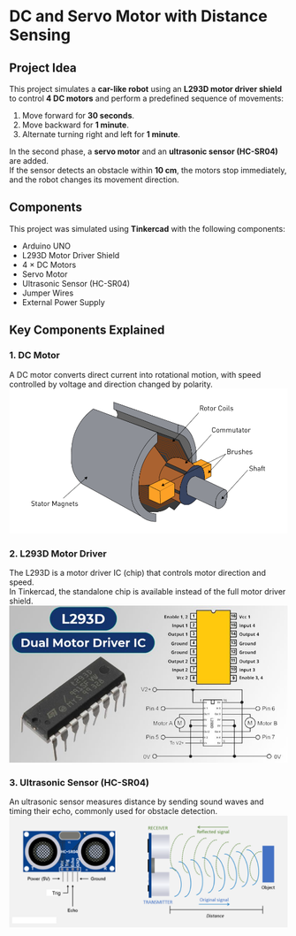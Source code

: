 # DC and Servo Motor with Distance Sensing

##  Project Idea
This project simulates a **car-like robot** using an **L293D motor driver shield** to control **4 DC motors** and perform a predefined sequence of movements:  
1. Move forward for **30 seconds**.  
2. Move backward for **1 minute**.  
3. Alternate turning right and left for **1 minute**.  

In the second phase, a **servo motor** and an **ultrasonic sensor (HC-SR04)** are added.  
If the sensor detects an obstacle within **10 cm**, the motors stop immediately, and the robot changes its movement direction.

##  Components
This project was simulated using **Tinkercad** with the following components:  
- Arduino UNO  
- L293D Motor Driver Shield  
- 4 × DC Motors  
- Servo Motor  
- Ultrasonic Sensor (HC-SR04)  
- Jumper Wires  
- External Power Supply  

##  Key Components Explained

### 1. DC Motor
A DC motor converts direct current into rotational motion, with speed controlled by voltage and direction changed by polarity.
![MOTOR](Electric_Motors_Chapter_2_Fig3-_960_x_500.png)

### 2. L293D Motor Driver
The L293D is a motor driver IC (chip) that controls motor direction and speed.  
In Tinkercad, the standalone chip is available instead of the full motor driver shield.
![L293D](L293D-Motor-Driver-IC.jpg)

### 3. Ultrasonic Sensor (HC-SR04)
An ultrasonic sensor measures distance by sending sound waves and timing their echo, commonly used for obstacle detection.
![hc-sr04](hc-sr04.png)
